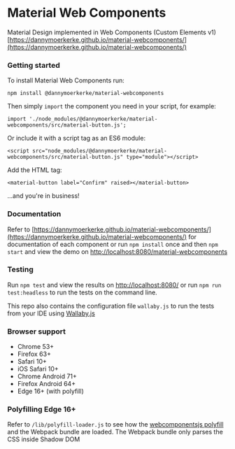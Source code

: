 # Material Web Components
Material Design implemented in Web Components (Custom Elements v1)
[https://dannymoerkerke.github.io/material-webcomponents/](https://dannymoerkerke.github.io/material-webcomponents/)

### Getting started
To install Material Web Components run:

```
npm install @dannymoerkerke/material-webcomponents
```

Then simply `import` the component you need in your script, for example:

```
import './node_modules/@dannymoerkerke/material-webcomponents/src/material-button.js';
```

Or include it with a script tag as an ES6 module:

```
<script src="node_modules/@dannymoerkerke/material-webcomponents/src/material-button.js" type="module"></script>
```

Add the HTML tag:

```
<material-button label="Confirm" raised></material-button>
```

...and you're in business!

### Documentation
Refer to [https://dannymoerkerke.github.io/material-webcomponents/](https://dannymoerkerke.github.io/material-webcomponents/)
 for documentation of each component or run `npm install` once and then
 `npm start` and view the demo on [http://localhost:8080/material-webcomponents](http://localhost:8080/material-webcomponents)

### Testing
Run `npm test` and view the results on [http://localhost:8080/](http://localhost:8080/)
or run `npm run test:headless` to run the tests on the command line.

This repo also contains the configuration file `wallaby.js` to run the
tests from your IDE using [Wallaby.js](https://wallabyjs.com/)

### Browser support
- Chrome 53+
- Firefox 63+
- Safari 10+
- iOS Safari 10+
- Chrome Android 71+
- Firefox Android 64+
- Edge 16+ (with polyfill)


### Polyfilling Edge 16+
Refer to `/lib/polyfill-loader.js` to see how the [webcomponentsjs polyfill](https://github.com/webcomponents/webcomponentsjs)
and the Webpack bundle are loaded. The Webpack bundle only parses the CSS
inside Shadow DOM




